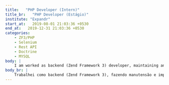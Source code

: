 ```yaml
---
title:   "PHP Developer (Intern)"
title_br:   "PHP Developer (Estágio)"
institute: "Expandr"
start_at:   2019-08-01 21:03:36 +0530
end_at:   2019-12-31 21:03:36 +0530
categories: 
    - ZF3/PHP
    - Selenium
    - Rest API
    - Doctrine
    - MYSQL 
body: |
    I am worked as backend (Zend Framework 3) developer, maintaining and implementing new features in a student engagement system in universities.
body_br: |
    Trabalhei como backend (Zend Framework 3), fazendo manutensão e implementação de novos recursos em um sistema de engajamento de estudantes em escolas de ensino superior
---
```

